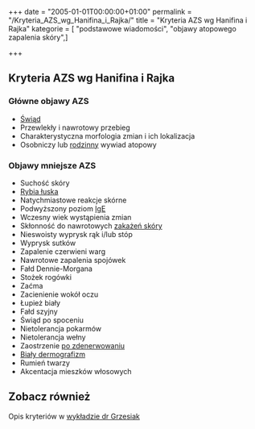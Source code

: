 +++
date = "2005-01-01T00:00:00+01:00"
permalink = "/Kryteria_AZS_wg_Hanifina_i_Rajka/"
title = "Kryteria AZS wg Hanifina i Rajka"
kategorie = [ "podstawowe wiadomości", "objawy atopowego zapalenia skóry",]

+++

Kryteria AZS wg Hanifina i Rajka
--------------------------------

### Główne objawy AZS

-   [Świąd](/atopedia/Świąd "wikilink")
-   Przewlekły i nawrotowy przebieg
-   Charakterystyczna morfologia zmian i ich lokalizacja
-   Osobniczy lub [rodzinny](/atopedia/obciążenie_genetyczne "wikilink") wywiad atopowy

### Objawy mniejsze AZS

-   Suchość skóry
-   [Rybia łuska](/atopedia/Rybia_łuska "wikilink")
-   Natychmiastowe reakcje skórne
-   Podwyższony poziom [IgE](/atopedia/IgE "wikilink")
-   Wczesny wiek wystąpienia zmian
-   Skłonność do nawrotowych [zakażeń skóry](/atopedia/infekcja_skóry "wikilink")
-   Nieswoisty wyprysk rąk i/lub stóp
-   Wyprysk sutków
-   Zapalenie czerwieni warg
-   Nawrotowe zapalenia spojówek
-   Fałd Dennie-Morgana
-   Stożek rogówki
-   Zaćma
-   Zacienienie wokół oczu
-   Łupież biały
-   Fałd szyjny
-   Świąd po spoceniu
-   Nietolerancja pokarmów
-   Nietolerancja wełny
-   Zaostrzenie [po zdenerwowaniu](/atopedia/stres "wikilink")
-   [Biały dermografizm](/atopedia/Biały_dermografizm "wikilink")
-   Rumień twarzy
-   Akcentacja mieszków włosowych

Zobacz również
--------------

Opis kryteriów w [wykładzie dr Grzesiak](/Wykład_dr_Ireny_Grzesiak#Dodatkowe_kryteria "wikilink")
